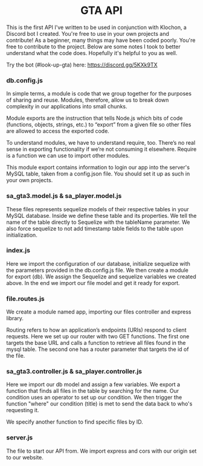 <h1 align="center">
    GTA API
</h1>

This is the first API I've written to be used in conjunction with Klochon, a Discord bot I created. You're free to use in your own projects and contribute! As a beginner, many things may have been coded poorly. You're free to contribute to the project. Below are some notes I took to better understand what the code does. Hopefully it's helpful to you as well.

Try the bot (#look-up-gta) here: https://discord.gg/5KXk9TX

### db.config.js
In simple terms, a module is code that we group together for the purposes of sharing and reuse. Modules, therefore, allow us to break down complexity in our applications into small chunks.

Module exports are the instruction that tells Node.js which bits of code (functions, objects, strings, etc.) to “export” from a given file so other files are allowed to access the exported code.

To understand modules, we have to understand require, too. There’s no real sense in exporting functionality if we’re not consuming it elsewhere. Require is a function we can use to import other modules.

This module export contains information to login our app into the server's MySQL table, taken from a config.json file. You should set it up as such in your own projects.

### sa_gta3.model.js & sa_player.model.js

These files represents sequelize models of their respective tables in your MySQL database. Inside we define these table and its properties. We tell the name of the table directly to Sequelize with the tableName parameter. We also force sequelize to not add timestamp table fields to the table upon initialization.

### index.js

Here we import the configuration of our database, initialize sequelize with the parameters provided in the db.config.js file. We then create a module for export (db). We assign the Sequelize and sequelize variables we created above. In the end we import our file model and get it ready for export.

### file.routes.js

We create a module named app, importing our files controller and express library.

Routing refers to how an application’s endpoints (URIs) respond to client requests. Here we set up our router with two GET functions. The first one targets the base URL and calls a function to retrieve all files found in the mysql table. The second one has a router parameter that targets the id of the file.

### sa_gta3.controller.js & sa_player.controller.js

Here we import our db model and assign a few variables. We export a function that finds all files in the table by searching for the name. Our condition uses an operator to set up our condition. We then trigger the function "where" our condition (title) is met to send the data back to who's requesting it.

We specify another function to find specific files by ID.

### server.js

The file to start our API from. We import express and cors with our origin set to our website.
